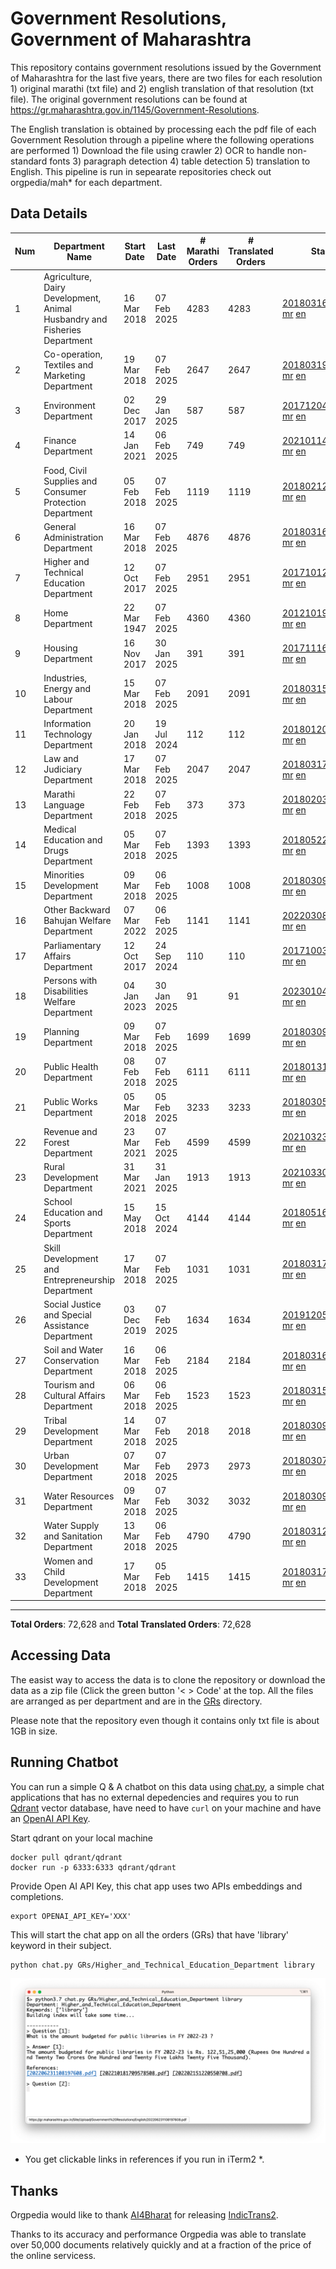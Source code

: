 # Government Resolutions, Government of Maharashtra

This repository contains government resolutions issued by the Government of Maharashtra for the last five years, there are two files for each resolution 1) original marathi (txt file) and 2) english translation of that resolution (txt file). The original government resolutions can be found at https://gr.maharashtra.gov.in/1145/Government-Resolutions.

The English translation is obtained by processing each the pdf file of each Government Resolution through a pipeline where the following operations are performed 1) Download the file using crawler 2) OCR to handle non-standard fonts 3) paragraph detection 4) table  detection 5) translation to English. This pipeline is run in sepearate repositories check out orgpedia/mah* for each department.


## Data Details

| Num | Department Name | Start Date | Last Date | # Marathi Orders | # Translated Orders | Starting Order | Last Order |
| --- | --------------- | ---------- | --------- | ---------------- | ------------------- | -------------- | ---------- |
| 1 | Agriculture, Dairy Development, Animal Husbandry and Fisheries Department | 16 Mar 2018 | 07 Feb 2025 | 4283 | 4283 | [201803161624182101.pdf](https://gr.maharashtra.gov.in/Site/Upload/Government%20Resolutions/English/201803161624182101.pdf) [mr](GRs/Agriculture,_Dairy_Development,_Animal_Husbandry_and_Fisheries_Department/201803161624182101.pdf.mr.txt) [en](GRs/Agriculture,_Dairy_Development,_Animal_Husbandry_and_Fisheries_Department/201803161624182101.pdf.en.txt) | [202502071823520801.pdf](https://gr.maharashtra.gov.in/Site/Upload/Government%20Resolutions/English/202502071823520801.pdf) [mr](GRs/Agriculture,_Dairy_Development,_Animal_Husbandry_and_Fisheries_Department/202502071823520801.pdf.mr.txt) [en](GRs/Agriculture,_Dairy_Development,_Animal_Husbandry_and_Fisheries_Department/202502071823520801.pdf.en.txt) |
| 2 | Co-operation, Textiles and Marketing Department | 19 Mar 2018 | 07 Feb 2025 | 2647 | 2647 | [201803191257576702.pdf](https://gr.maharashtra.gov.in/Site/Upload/Government%20Resolutions/English/201803191257576702.pdf) [mr](GRs/Co-operation,_Textiles_and_Marketing_Department/201803191257576702.pdf.mr.txt) [en](GRs/Co-operation,_Textiles_and_Marketing_Department/201803191257576702.pdf.en.txt) | [202502071129106902.pdf](https://gr.maharashtra.gov.in/Site/Upload/Government%20Resolutions/English/202502071129106902....pdf) [mr](GRs/Co-operation,_Textiles_and_Marketing_Department/202502071129106902.pdf.mr.txt) [en](GRs/Co-operation,_Textiles_and_Marketing_Department/202502071129106902.pdf.en.txt) |
| 3 | Environment Department | 02 Dec 2017 | 29 Jan 2025 | 587 | 587 | [201712041147216904.pdf](https://gr.maharashtra.gov.in/Site/Upload/Government%20Resolutions/English/201712041147216904.pdf) [mr](GRs/Environment_Department/201712041147216904.pdf.mr.txt) [en](GRs/Environment_Department/201712041147216904.pdf.en.txt) | [202501291632499904.pdf](https://gr.maharashtra.gov.in/Site/Upload/Government%20Resolutions/English/202501291632499904.pdf) [mr](GRs/Environment_Department/202501291632499904.pdf.mr.txt) [en](GRs/Environment_Department/202501291632499904.pdf.en.txt) |
| 4 | Finance Department | 14 Jan 2021 | 06 Feb 2025 | 749 | 749 | [202101141237329905.pdf](https://gr.maharashtra.gov.in/Site/Upload/Government%20Resolutions/English/202101141237329905.pdf) [mr](GRs/Finance_Department/202101141237329905.pdf.mr.txt) [en](GRs/Finance_Department/202101141237329905.pdf.en.txt) | [202502061531209905.pdf](https://gr.maharashtra.gov.in/Site/Upload/Government%20Resolutions/English/202502061531209905.pdf) [mr](GRs/Finance_Department/202502061531209905.pdf.mr.txt) [en](GRs/Finance_Department/202502061531209905.pdf.en.txt) |
| 5 | Food, Civil Supplies and Consumer Protection Department | 05 Feb 2018 | 07 Feb 2025 | 1119 | 1119 | [201802121244545806.pdf](https://gr.maharashtra.gov.in/Site/Upload/Government%20Resolutions/English/201802121244545806.pdf) [mr](GRs/Food,_Civil_Supplies_and_Consumer_Protection_Department/201802121244545806.pdf.mr.txt) [en](GRs/Food,_Civil_Supplies_and_Consumer_Protection_Department/201802121244545806.pdf.en.txt) | [202502071705034106.pdf](https://gr.maharashtra.gov.in/Site/Upload/Government%20Resolutions/English/202502071705034106.pdf) [mr](GRs/Food,_Civil_Supplies_and_Consumer_Protection_Department/202502071705034106.pdf.mr.txt) [en](GRs/Food,_Civil_Supplies_and_Consumer_Protection_Department/202502071705034106.pdf.en.txt) |
| 6 | General Administration Department | 16 Mar 2018 | 07 Feb 2025 | 4876 | 4876 | [201803161224022707.pdf](https://gr.maharashtra.gov.in/Site/Upload/Government%20Resolutions/English/201803161224022707.pdf) [mr](GRs/General_Administration_Department/201803161224022707.pdf.mr.txt) [en](GRs/General_Administration_Department/201803161224022707.pdf.en.txt) | [202502071430124507.pdf](https://gr.maharashtra.gov.in/Site/Upload/Government%20Resolutions/English/202502071430124507.pdf) [mr](GRs/General_Administration_Department/202502071430124507.pdf.mr.txt) [en](GRs/General_Administration_Department/202502071430124507.pdf.en.txt) |
| 7 | Higher and Technical Education Department | 12 Oct 2017 | 07 Feb 2025 | 2951 | 2951 | [201710121514029708.pdf](https://gr.maharashtra.gov.in/Site/Upload/Government%20Resolutions/English/201710121514029708.pdf) [mr](GRs/Higher_and_Technical_Education_Department/201710121514029708.pdf.mr.txt) [en](GRs/Higher_and_Technical_Education_Department/201710121514029708.pdf.en.txt) | [202502071540547708.pdf](https://gr.maharashtra.gov.in/Site/Upload/Government%20Resolutions/English/202502071540547708.pdf) [mr](GRs/Higher_and_Technical_Education_Department/202502071540547708.pdf.mr.txt) [en](GRs/Higher_and_Technical_Education_Department/202502071540547708.pdf.en.txt) |
| 8 | Home Department | 22 Mar 1947 | 07 Feb 2025 | 4360 | 4360 | [201210191648552129.pdf](https://gr.maharashtra.gov.in/Site/Upload/Government%20Resolutions/English/201210191648552129.pdf) [mr](GRs/Home_Department/201210191648552129.pdf.mr.txt) [en](GRs/Home_Department/201210191648552129.pdf.en.txt) | [202502071832222129.pdf](https://gr.maharashtra.gov.in/Site/Upload/Government%20Resolutions/English/202502071832222129.pdf) [mr](GRs/Home_Department/202502071832222129.pdf.mr.txt) [en](GRs/Home_Department/202502071832222129.pdf.en.txt) |
| 9 | Housing Department | 16 Nov 2017 | 30 Jan 2025 | 391 | 391 | [201711161447076609.pdf](https://gr.maharashtra.gov.in/Site/Upload/Government%20Resolutions/English/201711161447076609.pdf) [mr](GRs/Housing_Department/201711161447076609.pdf.mr.txt) [en](GRs/Housing_Department/201711161447076609.pdf.en.txt) | [202501301452001209.pdf](https://gr.maharashtra.gov.in/Site/Upload/Government%20Resolutions/English/202501301452001209.pdf) [mr](GRs/Housing_Department/202501301452001209.pdf.mr.txt) [en](GRs/Housing_Department/202501301452001209.pdf.en.txt) |
| 10 | Industries, Energy and Labour Department | 15 Mar 2018 | 07 Feb 2025 | 2091 | 2091 | [201803151204055010.pdf](https://gr.maharashtra.gov.in/Site/Upload/Government%20Resolutions/English/201803151204055010.pdf) [mr](GRs/Industries,_Energy_and_Labour_Department/201803151204055010.pdf.mr.txt) [en](GRs/Industries,_Energy_and_Labour_Department/201803151204055010.pdf.en.txt) | [202502071218417710.pdf](https://gr.maharashtra.gov.in/Site/Upload/Government%20Resolutions/English/202502071218417710.pdf) [mr](GRs/Industries,_Energy_and_Labour_Department/202502071218417710.pdf.mr.txt) [en](GRs/Industries,_Energy_and_Labour_Department/202502071218417710.pdf.en.txt) |
| 11 | Information Technology Department | 20 Jan 2018 | 19 Jul 2024 | 112 | 112 | [201801201843024511.pdf](https://gr.maharashtra.gov.in/Site/Upload/Government%20Resolutions/English/201801201843024511.pdf) [mr](GRs/Information_Technology_Department/201801201843024511.pdf.mr.txt) [en](GRs/Information_Technology_Department/201801201843024511.pdf.en.txt) | [202407191742379111.pdf](https://gr.maharashtra.gov.in/Site/Upload/Government%20Resolutions/English/202407191742379111.pdf) [mr](GRs/Information_Technology_Department/202407191742379111.pdf.mr.txt) [en](GRs/Information_Technology_Department/202407191742379111.pdf.en.txt) |
| 12 | Law and Judiciary Department | 17 Mar 2018 | 07 Feb 2025 | 2047 | 2047 | [201803171129290212.pdf](https://gr.maharashtra.gov.in/Site/Upload/Government%20Resolutions/English/201803171129290212.pdf) [mr](GRs/Law_and_Judiciary_Department/201803171129290212.pdf.mr.txt) [en](GRs/Law_and_Judiciary_Department/201803171129290212.pdf.en.txt) | [202502071701354612.pdf](https://gr.maharashtra.gov.in/Site/Upload/Government%20Resolutions/English/202502071701354612.pdf) [mr](GRs/Law_and_Judiciary_Department/202502071701354612.pdf.mr.txt) [en](GRs/Law_and_Judiciary_Department/202502071701354612.pdf.en.txt) |
| 13 | Marathi Language Department | 22 Feb 2018 | 07 Feb 2025 | 373 | 373 | [201802031549154233.pdf](https://gr.maharashtra.gov.in/Site/Upload/Government%20Resolutions/English/201802031549154233.pdf) [mr](GRs/Marathi_Language_Department/201802031549154233.pdf.mr.txt) [en](GRs/Marathi_Language_Department/201802031549154233.pdf.en.txt) | [202502072006559433.pdf](https://gr.maharashtra.gov.in/Site/Upload/Government%20Resolutions/English/202502072006559433.pdf) [mr](GRs/Marathi_Language_Department/202502072006559433.pdf.mr.txt) [en](GRs/Marathi_Language_Department/202502072006559433.pdf.en.txt) |
| 14 | Medical Education and Drugs Department | 05 Mar 2018 | 07 Feb 2025 | 1393 | 1393 | [201805221424292513.pdf](https://gr.maharashtra.gov.in/Site/Upload/Government%20Resolutions/English/201805221424292513.pdf) [mr](GRs/Medical_Education_and_Drugs_Department/201805221424292513.pdf.mr.txt) [en](GRs/Medical_Education_and_Drugs_Department/201805221424292513.pdf.en.txt) | [202502071624095413.pdf](https://gr.maharashtra.gov.in/Site/Upload/Government%20Resolutions/English/202502071624095413.pdf) [mr](GRs/Medical_Education_and_Drugs_Department/202502071624095413.pdf.mr.txt) [en](GRs/Medical_Education_and_Drugs_Department/202502071624095413.pdf.en.txt) |
| 15 | Minorities Development Department | 09 Mar 2018 | 06 Feb 2025 | 1008 | 1008 | [201803091218355314.pdf](https://gr.maharashtra.gov.in/Site/Upload/Government%20Resolutions/English/201803091218355314.pdf) [mr](GRs/Minorities_Development_Department/201803091218355314.pdf.mr.txt) [en](GRs/Minorities_Development_Department/201803091218355314.pdf.en.txt) | [202502061742113314.pdf](https://gr.maharashtra.gov.in/Site/Upload/Government%20Resolutions/English/202502061742113314.pdf) [mr](GRs/Minorities_Development_Department/202502061742113314.pdf.mr.txt) [en](GRs/Minorities_Development_Department/202502061742113314.pdf.en.txt) |
| 16 | Other Backward Bahujan Welfare Department | 07 Mar 2022 | 06 Feb 2025 | 1141 | 1141 | [202203081752439334.pdf](https://gr.maharashtra.gov.in/Site/Upload/Government%20Resolutions/English/202203081752439334.pdf) [mr](GRs/Other_Backward_Bahujan_Welfare_Department/202203081752439334.pdf.mr.txt) [en](GRs/Other_Backward_Bahujan_Welfare_Department/202203081752439334.pdf.en.txt) | [202502061607435034.pdf](https://gr.maharashtra.gov.in/Site/Upload/Government%20Resolutions/English/202502061607435034.pdf) [mr](GRs/Other_Backward_Bahujan_Welfare_Department/202502061607435034.pdf.mr.txt) [en](GRs/Other_Backward_Bahujan_Welfare_Department/202502061607435034.pdf.en.txt) |
| 17 | Parliamentary Affairs Department | 12 Oct 2017 | 24 Sep 2024 | 110 | 110 | [201710031642378615.pdf](https://gr.maharashtra.gov.in/Site/Upload/Government%20Resolutions/English/201710031642378615.pdf) [mr](GRs/Parliamentary_Affairs_Department/201710031642378615.pdf.mr.txt) [en](GRs/Parliamentary_Affairs_Department/201710031642378615.pdf.en.txt) | [202409241152433515.pdf](https://gr.maharashtra.gov.in/Site/Upload/Government%20Resolutions/English/202409241152433515.pdf) [mr](GRs/Parliamentary_Affairs_Department/202409241152433515.pdf.mr.txt) [en](GRs/Parliamentary_Affairs_Department/202409241152433515.pdf.en.txt) |
| 18 | Persons with Disabilities Welfare Department | 04 Jan 2023 | 30 Jan 2025 | 91 | 91 | [202301041906309635.pdf](https://gr.maharashtra.gov.in/Site/Upload/Government%20Resolutions/English/202301041906309635.pdf) [mr](GRs/Persons_with_Disabilities_Welfare_Department/202301041906309635.pdf.mr.txt) [en](GRs/Persons_with_Disabilities_Welfare_Department/202301041906309635.pdf.en.txt) | [202501301714002335.pdf](https://gr.maharashtra.gov.in/Site/Upload/Government%20Resolutions/English/202501301714002335.pdf) [mr](GRs/Persons_with_Disabilities_Welfare_Department/202501301714002335.pdf.mr.txt) [en](GRs/Persons_with_Disabilities_Welfare_Department/202501301714002335.pdf.en.txt) |
| 19 | Planning Department | 09 Mar 2018 | 07 Feb 2025 | 1699 | 1699 | [201803091441032716.pdf](https://gr.maharashtra.gov.in/Site/Upload/Government%20Resolutions/English/201803091441032716.pdf) [mr](GRs/Planning_Department/201803091441032716.pdf.mr.txt) [en](GRs/Planning_Department/201803091441032716.pdf.en.txt) | [202502071144259416.pdf](https://gr.maharashtra.gov.in/Site/Upload/Government%20Resolutions/English/202502071144259416.pdf) [mr](GRs/Planning_Department/202502071144259416.pdf.mr.txt) [en](GRs/Planning_Department/202502071144259416.pdf.en.txt) |
| 20 | Public Health Department | 08 Feb 2018 | 07 Feb 2025 | 6111 | 6111 | [201801311722275417.pdf](https://gr.maharashtra.gov.in/Site/Upload/Government%20Resolutions/English/201801311722275417.pdf) [mr](GRs/Public_Health_Department/201801311722275417.pdf.mr.txt) [en](GRs/Public_Health_Department/201801311722275417.pdf.en.txt) | [202502071647323617.pdf](https://gr.maharashtra.gov.in/Site/Upload/Government%20Resolutions/English/202502071647323617.pdf) [mr](GRs/Public_Health_Department/202502071647323617.pdf.mr.txt) [en](GRs/Public_Health_Department/202502071647323617.pdf.en.txt) |
| 21 | Public Works Department | 05 Mar 2018 | 05 Feb 2025 | 3233 | 3233 | [201803051515468118.pdf](https://gr.maharashtra.gov.in/Site/Upload/Government%20Resolutions/English/201803051515468118.pdf) [mr](GRs/Public_Works_Department/201803051515468118.pdf.mr.txt) [en](GRs/Public_Works_Department/201803051515468118.pdf.en.txt) | [202502051221450518.pdf](https://gr.maharashtra.gov.in/Site/Upload/Government%20Resolutions/English/202502051221450518.pdf) [mr](GRs/Public_Works_Department/202502051221450518.pdf.mr.txt) [en](GRs/Public_Works_Department/202502051221450518.pdf.en.txt) |
| 22 | Revenue and Forest Department | 23 Mar 2021 | 07 Feb 2025 | 4599 | 4599 | [202103231328393119.pdf](https://gr.maharashtra.gov.in/Site/Upload/Government%20Resolutions/English/202103231328393119.pdf) [mr](GRs/Revenue_and_Forest_Department/202103231328393119.pdf.mr.txt) [en](GRs/Revenue_and_Forest_Department/202103231328393119.pdf.en.txt) | [202502071719153619.pdf](https://gr.maharashtra.gov.in/Site/Upload/Government%20Resolutions/English/202502071719153619.pdf) [mr](GRs/Revenue_and_Forest_Department/202502071719153619.pdf.mr.txt) [en](GRs/Revenue_and_Forest_Department/202502071719153619.pdf.en.txt) |
| 23 | Rural Development Department | 31 Mar 2021 | 31 Jan 2025 | 1913 | 1913 | [202103301021181120.pdf](https://gr.maharashtra.gov.in/Site/Upload/Government%20Resolutions/English/202103301021181120.pdf) [mr](GRs/Rural_Development_Department/202103301021181120.pdf.mr.txt) [en](GRs/Rural_Development_Department/202103301021181120.pdf.en.txt) | [202501311441219420.pdf](https://gr.maharashtra.gov.in/Site/Upload/Government%20Resolutions/English/202501311441219420.pdf) [mr](GRs/Rural_Development_Department/202501311441219420.pdf.mr.txt) [en](GRs/Rural_Development_Department/202501311441219420.pdf.en.txt) |
| 24 | School Education and Sports Department | 15 May 2018 | 15 Oct 2024 | 4144 | 4144 | [201805161114241221.pdf](https://gr.maharashtra.gov.in/Site/Upload/Government%20Resolutions/English/201805161114241221.pdf) [mr](GRs/School_Education_and_Sports_Department/201805161114241221.pdf.mr.txt) [en](GRs/School_Education_and_Sports_Department/201805161114241221.pdf.en.txt) | [202410152127537021.pdf](https://gr.maharashtra.gov.in/Site/Upload/Government%20Resolutions/English/202410152127537021.pdf) [mr](GRs/School_Education_and_Sports_Department/202410152127537021.pdf.mr.txt) [en](GRs/School_Education_and_Sports_Department/202410152127537021.pdf.en.txt) |
| 25 | Skill Development and Entrepreneurship Department | 17 Mar 2018 | 07 Feb 2025 | 1031 | 1031 | [201803171322099003.pdf](https://gr.maharashtra.gov.in/Site/Upload/Government%20Resolutions/English/201803171322099003.pdf) [mr](GRs/Skill_Development_and_Entrepreneurship_Department/201803171322099003.pdf.mr.txt) [en](GRs/Skill_Development_and_Entrepreneurship_Department/201803171322099003.pdf.en.txt) | [202502071735556103.pdf](https://gr.maharashtra.gov.in/Site/Upload/Government%20Resolutions/English/202502071735556103.pdf) [mr](GRs/Skill_Development_and_Entrepreneurship_Department/202502071735556103.pdf.mr.txt) [en](GRs/Skill_Development_and_Entrepreneurship_Department/202502071735556103.pdf.en.txt) |
| 26 | Social Justice and Special Assistance Department | 03 Dec 2019 | 07 Feb 2025 | 1634 | 1634 | [201912051107011622.pdf](https://gr.maharashtra.gov.in/Site/Upload/Government%20Resolutions/English/201912051107011622.pdf) [mr](GRs/Social_Justice_and_Special_Assistance_Department/201912051107011622.pdf.mr.txt) [en](GRs/Social_Justice_and_Special_Assistance_Department/201912051107011622.pdf.en.txt) | [202502071506568122.pdf](https://gr.maharashtra.gov.in/Site/Upload/Government%20Resolutions/English/202502071506568122.pdf) [mr](GRs/Social_Justice_and_Special_Assistance_Department/202502071506568122.pdf.mr.txt) [en](GRs/Social_Justice_and_Special_Assistance_Department/202502071506568122.pdf.en.txt) |
| 27 | Soil and Water Conservation Department | 16 Mar 2018 | 06 Feb 2025 | 2184 | 2184 | [201803161247582426.pdf](https://gr.maharashtra.gov.in/Site/Upload/Government%20Resolutions/English/201803161247582426.pdf) [mr](GRs/Soil_and_Water_Conservation_Department/201803161247582426.pdf.mr.txt) [en](GRs/Soil_and_Water_Conservation_Department/201803161247582426.pdf.en.txt) | [202502061804123426.pdf](https://gr.maharashtra.gov.in/Site/Upload/Government%20Resolutions/English/202502061804123426.pdf) [mr](GRs/Soil_and_Water_Conservation_Department/202502061804123426.pdf.mr.txt) [en](GRs/Soil_and_Water_Conservation_Department/202502061804123426.pdf.en.txt) |
| 28 | Tourism and Cultural Affairs Department | 06 Mar 2018 | 06 Feb 2025 | 1523 | 1523 | [201803151055091823.pdf](https://gr.maharashtra.gov.in/Site/Upload/Government%20Resolutions/English/201803151055091823.pdf) [mr](GRs/Tourism_and_Cultural_Affairs_Department/201803151055091823.pdf.mr.txt) [en](GRs/Tourism_and_Cultural_Affairs_Department/201803151055091823.pdf.en.txt) | [202502061148340023.pdf](https://gr.maharashtra.gov.in/Site/Upload/Government%20Resolutions/English/202502061148340023.pdf) [mr](GRs/Tourism_and_Cultural_Affairs_Department/202502061148340023.pdf.mr.txt) [en](GRs/Tourism_and_Cultural_Affairs_Department/202502061148340023.pdf.en.txt) |
| 29 | Tribal Development Department | 14 Mar 2018 | 07 Feb 2025 | 2018 | 2018 | [201803091105184924.pdf](https://gr.maharashtra.gov.in/Site/Upload/Government%20Resolutions/English/201803091105184924.pdf) [mr](GRs/Tribal_Development_Department/201803091105184924.pdf.mr.txt) [en](GRs/Tribal_Development_Department/201803091105184924.pdf.en.txt) | [202502071552480324.pdf](https://gr.maharashtra.gov.in/Site/Upload/Government%20Resolutions/English/202502071552480324.pdf) [mr](GRs/Tribal_Development_Department/202502071552480324.pdf.mr.txt) [en](GRs/Tribal_Development_Department/202502071552480324.pdf.en.txt) |
| 30 | Urban Development Department | 07 Mar 2018 | 07 Feb 2025 | 2973 | 2973 | [201803071203178325.pdf](https://gr.maharashtra.gov.in/Site/Upload/Government%20Resolutions/English/201803071203178325.pdf) [mr](GRs/Urban_Development_Department/201803071203178325.pdf.mr.txt) [en](GRs/Urban_Development_Department/201803071203178325.pdf.en.txt) | [202502071105559725.pdf](https://gr.maharashtra.gov.in/Site/Upload/Government%20Resolutions/English/202502071105559725.pdf) [mr](GRs/Urban_Development_Department/202502071105559725.pdf.mr.txt) [en](GRs/Urban_Development_Department/202502071105559725.pdf.en.txt) |
| 31 | Water Resources Department | 09 Mar 2018 | 07 Feb 2025 | 3032 | 3032 | [201803091034435527.pdf](https://gr.maharashtra.gov.in/Site/Upload/Government%20Resolutions/English/201803091034435527.pdf) [mr](GRs/Water_Resources_Department/201803091034435527.pdf.mr.txt) [en](GRs/Water_Resources_Department/201803091034435527.pdf.en.txt) | [202502071516509027.pdf](https://gr.maharashtra.gov.in/Site/Upload/Government%20Resolutions/English/202502071516509027....pdf) [mr](GRs/Water_Resources_Department/202502071516509027.pdf.mr.txt) [en](GRs/Water_Resources_Department/202502071516509027.pdf.en.txt) |
| 32 | Water Supply and Sanitation Department | 13 Mar 2018 | 06 Feb 2025 | 4790 | 4790 | [201803121414108428.pdf](https://gr.maharashtra.gov.in/Site/Upload/Government%20Resolutions/English/201803121414108428.pdf) [mr](GRs/Water_Supply_and_Sanitation_Department/201803121414108428.pdf.mr.txt) [en](GRs/Water_Supply_and_Sanitation_Department/201803121414108428.pdf.en.txt) | [202502061717004628.pdf](https://gr.maharashtra.gov.in/Site/Upload/Government%20Resolutions/English/202502061717004628.pdf) [mr](GRs/Water_Supply_and_Sanitation_Department/202502061717004628.pdf.mr.txt) [en](GRs/Water_Supply_and_Sanitation_Department/202502061717004628.pdf.en.txt) |
| 33 | Women and Child Development Department | 17 Mar 2018 | 05 Feb 2025 | 1415 | 1415 | [201803171539444330.pdf](https://gr.maharashtra.gov.in/Site/Upload/Government%20Resolutions/English/201803171539444330.pdf) [mr](GRs/Women_and_Child_Development_Department/201803171539444330.pdf.mr.txt) [en](GRs/Women_and_Child_Development_Department/201803171539444330.pdf.en.txt) | [202502051517093830.pdf](https://gr.maharashtra.gov.in/Site/Upload/Government%20Resolutions/English/202502051517093830.pdf) [mr](GRs/Women_and_Child_Development_Department/202502051517093830.pdf.mr.txt) [en](GRs/Women_and_Child_Development_Department/202502051517093830.pdf.en.txt) |
----------------------------------------------------------------------------------------------------

**Total Orders**: 72,628 and **Total Translated Orders**: 72,628
## Accessing Data

The easist way to access the data is to clone the repository or download the data as a zip file (Click the green button '< > Code' at the top. All the files are arranged as per department and are in the [GRs](GRs) directory.

Please note that the repository even though it contains only txt file is about 1GB in size.

## Running Chatbot

You can run a simple Q & A chatbot on this data using [chat.py](chat.py), a simple chat applications that has no external depedencies and requires you to run [Qdrant](https://qdrant.tech/) vector database, have need to have `curl` on your machine and have an [OpenAI API Key](https://help.openai.com/en/articles/4936850-where-do-i-find-my-secret-api-key).

Start qdrant on your local machine
```shell
docker pull qdrant/qdrant
docker run -p 6333:6333 qdrant/qdrant
```

Provide Open AI API Key, this chat app uses two APIs embeddings and completions.
```shell
export OPENAI_API_KEY='XXX'
```

This will start the chat app on all the orders (GRs) that have 'library' keyword in their subject.

```shell
python chat.py GRs/Higher_and_Technical_Education_Department library
```

![screenshot of running chat.py](screenshot.png)

* You get clickable links in references if you run in iTerm2 *.

## Thanks

Orgpedia would like to thank [AI4Bharat](https://ai4bharat.iitm.ac.in/) for releasing [IndicTrans2](https://github.com/AI4Bharat/IndicTrans2).

Thanks to its accuracy and performance Orgpedia was able to translate over 50,000 documents relatively quickly and at a fraction of the price of the online servicess.

